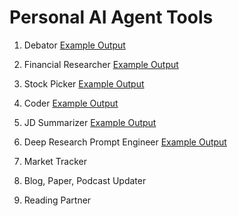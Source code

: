 # Personal AI Agent Tools

1. Debator [Example Output](https://github.com/JoKerDii/ai_agent_tools/blob/main/debater/output/decide.md)

2. Financial Researcher [Example Output](https://github.com/JoKerDii/ai_agent_tools/blob/main/financial_researcher/output/report.md)

3. Stock Picker [Example Output](https://github.com/JoKerDii/ai_agent_tools/blob/main/stock_picker/output/decision.md)

4. Coder [Example Output](https://github.com/JoKerDii/ai_agent_tools/blob/main/coder/output/code_and_output.txt)

5. JD Summarizer [Example Output](https://github.com/JoKerDii/ai_agent_tools/blob/main/jd_summarizer/output/report.md)

6. Deep Research Prompt Engineer [Example Output](https://github.com/JoKerDii/ai_agent_tools/blob/main/deep_research_prompt_engineerer/output/deep_research_prompt.md)

6. Market Tracker

7. Blog, Paper, Podcast Updater

8. Reading Partner
